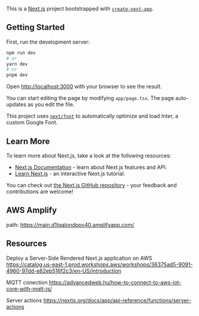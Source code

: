 This is a [Next.js](https://nextjs.org/) project bootstrapped with [`create-next-app`](https://github.com/vercel/next.js/tree/canary/packages/create-next-app).

## Getting Started

First, run the development server:

```bash
npm run dev
# or
yarn dev
# or
pnpm dev
```

Open [http://localhost:3000](http://localhost:3000) with your browser to see the result.

You can start editing the page by modifying `app/page.tsx`. The page auto-updates as you edit the file.

This project uses [`next/font`](https://nextjs.org/docs/basic-features/font-optimization) to automatically optimize and load Inter, a custom Google Font.

## Learn More

To learn more about Next.js, take a look at the following resources:

- [Next.js Documentation](https://nextjs.org/docs) - learn about Next.js features and API.
- [Learn Next.js](https://nextjs.org/learn) - an interactive Next.js tutorial.

You can check out [the Next.js GitHub repository](https://github.com/vercel/next.js/) - your feedback and contributions are welcome!

## AWS Amplify

path: https://main.d1tqalondppv40.amplifyapp.com/

## Resources

Deploy a Server-Side Rendered Next.js application on AWS
https://catalog.us-east-1.prod.workshops.aws/workshops/36375ad5-9091-4960-97dd-e82eb516f2c3/en-US/introduction

MQTT conection
https://advancedweb.hu/how-to-connect-to-aws-iot-core-with-mqtt-js/

Server actions
https://nextjs.org/docs/app/api-reference/functions/server-actions